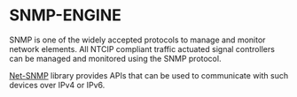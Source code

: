 # SNMP-ENGINE
SNMP is one of the widely accepted protocols to manage and monitor network elements. All NTCIP compliant traffic actuated signal controllers can be managed and monitored using the SNMP protocol.  

[Net-SNMP](http://www.net-snmp.org/) library provides APIs that can be used to communicate with such devices over IPv4 or IPv6.
